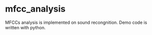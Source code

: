 # mfcc_analysis
MFCCs analysis is implemented on sound recongnition. Demo code is written with python.
